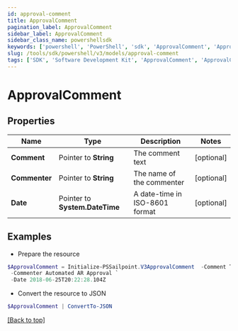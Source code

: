 ```yaml
---
id: approval-comment
title: ApprovalComment
pagination_label: ApprovalComment
sidebar_label: ApprovalComment
sidebar_class_name: powershellsdk
keywords: ['powershell', 'PowerShell', 'sdk', 'ApprovalComment', 'ApprovalComment'] 
slug: /tools/sdk/powershell/v3/models/approval-comment
tags: ['SDK', 'Software Development Kit', 'ApprovalComment', 'ApprovalComment']
---
```



# ApprovalComment

## Properties

Name | Type | Description | Notes
------------ | ------------- | ------------- | -------------
**Comment** |  Pointer to **String** | The comment text | [optional] 
**Commenter** |  Pointer to **String** | The name of the commenter | [optional] 
**Date** |  Pointer to **System.DateTime** | A date-time in ISO-8601 format | [optional] 

## Examples

- Prepare the resource
```powershell
$ApprovalComment = Initialize-PSSailpoint.V3ApprovalComment  -Comment This request was autoapproved by our automated ETS subscriber. `
 -Commenter Automated AR Approval `
 -Date 2018-06-25T20:22:28.104Z
```

- Convert the resource to JSON
```powershell
$ApprovalComment | ConvertTo-JSON
```


[[Back to top]](#) 

